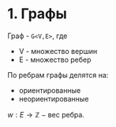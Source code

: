 # 1. Графы

Граф - `G<V,E>`, где
+ V - множество вершин
+ E - множество ребер

По ребрам графы делятся на:
+ ориентированные
+ неориентированные

$w: E \rightarrow \mathbb{Z} \ -$ вес ребра.